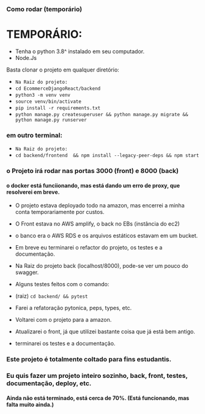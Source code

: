 ### Como rodar (temporário)
# TEMPORÁRIO:
- Tenha o python 3.8^ instalado em seu computador. 
- Node.Js

Basta clonar o projeto em qualquer diretório:
<br>
- `Na Raiz do projeto:`
- `cd EcommerceDjangoReact/backend`
- `python3 -m venv venv`
- `source venv/bin/activate`
- `pip install -r requirements.txt`
- `python manage.py createsuperuser && python manage.py migrate && python manage.py runserver`


### em outro terminal:
- `Na Raiz do projeto:`
- `cd backend/frontend  && npm install --legacy-peer-deps && npm start`

### o Projeto irá rodar nas portas 3000 (front) e 8000 (back)
#### o docker está funciionando, mas está dando um erro de proxy, que resolverei em breve.

- O projeto estava deployado todo na amazon, mas encerrei a minha conta temporariamente por custos.
- O Front estava no AWS amplify, o back no EBs (instância do ec2)
- o banco era o AWS RDS e os arquivos estáticos estavam em um bucket.

- Em breve eu terminarei o refactor do projeto, os testes e a documentação.
- Na Raiz do projeto back (localhost/8000), pode-se ver um pouco do swagger.
- Alguns testes feitos com o comando: <br>
- (raiz) `cd backend/ && pytest`
- Farei a refatoração pytonica, peps, types, etc.
- Voltarei com o projeto para a amazon.
- Atualizarei o front, já que utilizei bastante coisa que já está bem antigo.
- terminarei os testes e a documentação.

### Este projeto é totalmente coltado para fins estudantis.
### Eu quis fazer um projeto inteiro sozinho, back, front, testes, documentação, deploy, etc.
#### Ainda não está terminado, está cerca de 70%. (Está funcionando, mas falta muito ainda.)
